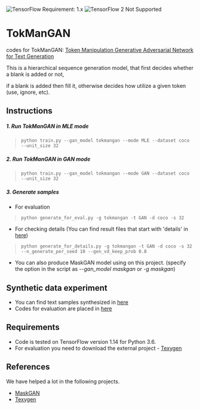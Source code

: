 ![TensorFlow Requirement: 1.x](https://img.shields.io/badge/TensorFlow%20Requirement-1.x-brightgreen)
![TensorFlow 2 Not Supported](https://img.shields.io/badge/TensorFlow%202%20Not%20Supported-%E2%9C%95-red.svg)

# TokManGAN
codes for TokManGAN: [Token Manipulation Generative Adversarial Network for Text Generation](https://arxiv.org/pdf/2005.02794.pdf) 

This is a hierarchical sequence generation model, that first decides whether a blank is added or not, 

if a blank is added then fill it, otherwise decides how utilize a given token (use, ignore, etc). 

## Instructions
##### 1. Run TokManGAN in MLE mode
> `python train.py --gan_model tokmangan --mode MLE --dataset coco --unit_size 32` 
##### 2. Run TokManGAN in GAN mode
> `python train.py --gan_model tokmangan --mode GAN --dataset coco --unit_size 32` 
##### 3. Generate samples
* For evaluation
> `python generate_for_eval.py -g tokmangan -t GAN -d coco -s 32`
* For checking details (You can find result files that start with 'details' in <a href="./save/coco_tokmangan">here</a>)
> `python generate_for_details.py -g tokmangan -t GAN -d coco -s 32 --n_generate_per_seed 10 --gen_vd_keep_prob 0.8`

+ You can also produce MaskGAN model using on this project. (specify the option in the script as *--gan_model maskgan* or *-g maskgan*)

## Synthetic data experiment
* You can find text samples synthesized in <a href="./save/coco_tokmangan">here</a>
* Codes for evaluation are placed in <a href="./evaluation.ipynb">here</a>

## Requirements
* Code is tested on TensorFlow version 1.14 for Python 3.6.
* For evaluation you need to download the external project - [Texygen](https://github.com/geek-ai/Texygen)

## References
We have helped a lot in the following projects.
- [MaskGAN](https://github.com/tensorflow/models/tree/master/research/maskgan)
- [Texygen](https://github.com/geek-ai/Texygen)
